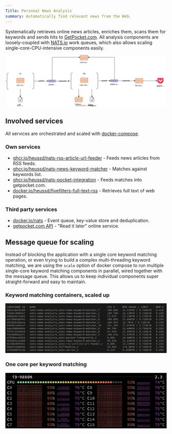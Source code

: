 ```yaml
---
Title: Personal News Analysis
summary: Automatically find relevant news from the Web.
---
```


Systematically retrieves online news articles, enriches them, scans them for keywords and sends hits to [GetPocket.com](https://getpocket.com/). All analysis components are loosely-coupled with [NATS.io](https://nats.io/) work queues, which also allows scaling single-core-CPU-intensive components easily.


![](architecture.drawio.svg)


## Involved services

All services are orchestrated and scaled with [docker-compose](docker-compose.yml).

### Own services

- [ghcr.io/heussd/nats-rss-article-url-feeder](https://github.com/heussd/nats-rss-article-url-feeder/pkgs/container/nats-rss-article-url-feeder) - Feeds news articles from RSS feeds.
- [ghcr.io/heussd/nats-news-keyword-matcher](https://github.com/heussd/nats-news-keyword-matcher/pkgs/container/nats-news-keyword-matcher) - Matches against keywords list.
- [ghcr.io/heussd/nats-pocket-integration](https://github.com/heussd/nats-pocket-integration/pkgs/container/nats-pocket-integration) - Feeds matches into getpocket.com.
- [docker.io/heussd/fivefilters-full-text-rss](https://hub.docker.com/r/heussd/fivefilters-full-text-rss) - Retrieves full text of web pages.


### Third party services

- [docker.io/nats](https://hub.docker.com/_/nats) - Event queue, key-value store and deduplication.
- [getpocket.com API](https://getpocket.com/developer/) - "Read it later" online service.

## Message queue for scaling

Instead of blocking the application with a single core keyword matching operation, or even trying to build a complex multi-threading keyword matching, we are using the `scale` option of docker compose to run multiple single-core keyword matching components in parallel, wired together with the message queue. This allows us to keep individual components super straight-forward and easy to maintain.


### Keyword matching containers, scaled up

![](docker-container.png)


### One core per keyword matching

![](cpu-cores.png)
